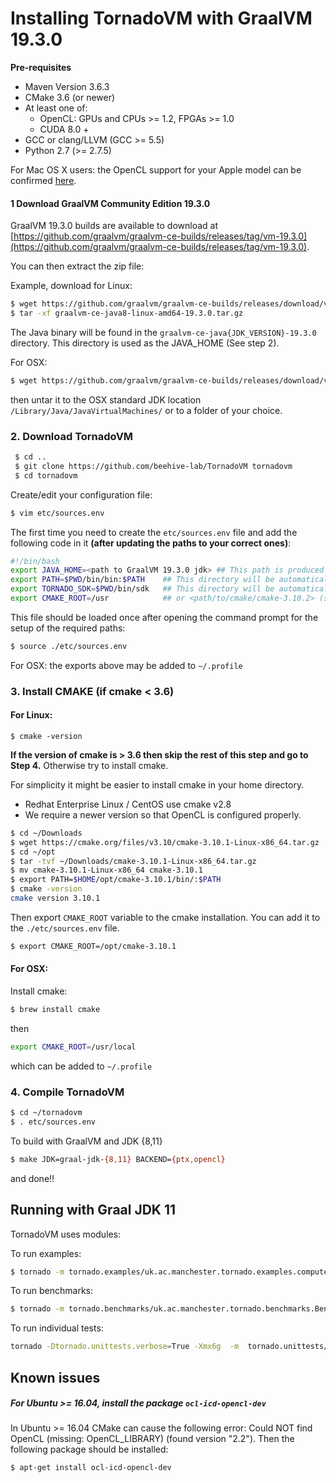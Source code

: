 # Installing TornadoVM with GraalVM 19.3.0

**Pre-requisites**

  * Maven Version 3.6.3
  * CMake 3.6 (or newer)
  * At least one of:
    * OpenCL: GPUs and CPUs >= 1.2, FPGAs >= 1.0
    * CUDA 8.0 +
  * GCC or clang/LLVM (GCC >= 5.5)
  * Python 2.7 (>= 2.7.5)

  For Mac OS X users: the OpenCL support for your Apple model can be confirmed [here](https://support.apple.com/en-gb/HT202823).


#### 1 Download GraalVM Community Edition 19.3.0

GraalVM 19.3.0 builds are available to download at [https://github.com/graalvm/graalvm-ce-builds/releases/tag/vm-19.3.0](https://github.com/graalvm/graalvm-ce-builds/releases/tag/vm-19.3.0).

You can then extract the zip file:

Example, download for Linux:
```bash
$ wget https://github.com/graalvm/graalvm-ce-builds/releases/download/vm-19.3.0/graalvm-ce-java8-linux-amd64-19.3.0.tar.gz
$ tar -xf graalvm-ce-java8-linux-amd64-19.3.0.tar.gz
```
The Java binary will be found in the `graalvm-ce-java{JDK_VERSION}-19.3.0` directory. This directory is used as the JAVA_HOME (See step 2).


For OSX:
```bash
$ wget https://github.com/graalvm/graalvm-ce-builds/releases/download/vm-19.3.0/graalvm-ce-java11-darwin-amd64-19.3.0.tar.gz
```
then untar it to the OSX standard JDK location `/Library/Java/JavaVirtualMachines/` or to a folder of your choice.


### 2. Download TornadoVM

```bash
 $ cd ..
 $ git clone https://github.com/beehive-lab/TornadoVM tornadovm
 $ cd tornadovm
```

Create/edit your configuration file:
```bash
$ vim etc/sources.env
```

The first time you need to create the `etc/sources.env` file and add the following code in it **(after updating the paths to your correct ones)**:

```bash
#!/bin/bash
export JAVA_HOME=<path to GraalVM 19.3.0 jdk> ## This path is produced in Step 1
export PATH=$PWD/bin/bin:$PATH    ## This directory will be automatically generated during Tornado compilation
export TORNADO_SDK=$PWD/bin/sdk   ## This directory will be automatically generated during Tornado compilation
export CMAKE_ROOT=/usr            ## or <path/to/cmake/cmake-3.10.2> (see step 4)
```

This file should be loaded once after opening the command prompt for the setup of the required paths:

```bash
$ source ./etc/sources.env
```
For OSX: the exports above may be added to `~/.profile`

### 3. Install CMAKE (if cmake < 3.6)

#### For Linux:
```
$ cmake -version
```

**If the version of cmake is > 3.6 then skip the rest of this step and go to Step 4.**
Otherwise try to install cmake.

For simplicity it might be easier to install cmake in your home directory.
  * Redhat Enterprise Linux / CentOS use cmake v2.8
  * We require a newer version so that OpenCL is configured properly.

```bash
$ cd ~/Downloads
$ wget https://cmake.org/files/v3.10/cmake-3.10.1-Linux-x86_64.tar.gz
$ cd ~/opt
$ tar -tvf ~/Downloads/cmake-3.10.1-Linux-x86_64.tar.gz
$ mv cmake-3.10.1-Linux-x86_64 cmake-3.10.1
$ export PATH=$HOME/opt/cmake-3.10.1/bin/:$PATH
$ cmake -version
cmake version 3.10.1
```

Then export `CMAKE_ROOT` variable to the cmake installation. You can add it to the `./etc/sources.env` file.

```bash
$ export CMAKE_ROOT=/opt/cmake-3.10.1
```

#### For OSX:

Install cmake:
```bash
$ brew install cmake
```
then

```bash
export CMAKE_ROOT=/usr/local
```
which can be added to `~/.profile`

### 4. Compile TornadoVM

```bash
$ cd ~/tornadovm
$ . etc/sources.env
```

To build with GraalVM and JDK {8,11}

```bash
$ make JDK=graal-jdk-{8,11} BACKEND={ptx,opencl}
```

and done!!


## Running with Graal JDK 11


TornadoVM uses modules:

To run examples:

```bash
$ tornado -m tornado.examples/uk.ac.manchester.tornado.examples.compute.MatrixMultiplication2D 512
```

To run benchmarks:

```bash
$ tornado -m tornado.benchmarks/uk.ac.manchester.tornado.benchmarks.BenchmarkRunner dft
```

To run individual tests:

```bash
tornado -Dtornado.unittests.verbose=True -Xmx6g  -m  tornado.unittests/uk.ac.manchester.tornado.unittests.tools.TornadoTestRunner uk.ac.manchester.tornado.unittests.arrays.TestArrays
```


## Known issues

##### For Ubuntu >= 16.04, install the package  `ocl-icd-opencl-dev`

In Ubuntu >= 16.04 CMake can cause the following error:  Could NOT find OpenCL (missing: OpenCL_LIBRARY) (found version "2.2"). Then the following package should be installed:

```bash
$ apt-get install ocl-icd-opencl-dev
```
